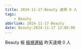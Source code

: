 ```yaml
---
title: 2024-11-17-Beauty 違規 0 人
tags:
    - Beauty
abbrlink: 2024-11-17-Beauty
date: Beauty-2024-11-17 12:00:00
---
```

Beauty 板 [板規連結](https://www.ptt.cc/bbs/Beauty/M.1630069980.A.84B.html)
昨天違規 0 人
